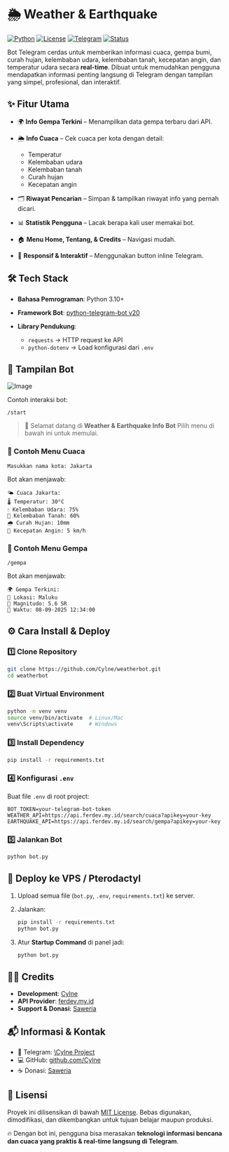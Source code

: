 # 🌦️ Weather & Earthquake

[![Python](https://img.shields.io/badge/Python-3.10+-blue.svg)](https://www.python.org/)
[![License](https://img.shields.io/badge/License-MIT-green.svg)](LICENSE)
[![Telegram](https://img.shields.io/badge/Telegram-Bot-blue.svg)](https://t.me/your_bot_username)
[![Status](https://img.shields.io/badge/Status-Active-success.svg)](#)

Bot Telegram cerdas untuk memberikan informasi cuaca, gempa bumi, curah hujan, kelembaban udara, kelembaban tanah, kecepatan angin, dan temperatur udara secara **real-time**.
Dibuat untuk memudahkan pengguna mendapatkan informasi penting langsung di Telegram dengan tampilan yang simpel, profesional, dan interaktif.



## ✨ Fitur Utama

* 🌍 **Info Gempa Terkini** – Menampilkan data gempa terbaru dari API.
* 🌦️ **Info Cuaca** – Cek cuaca per kota dengan detail:

  * Temperatur
  * Kelembaban udara
  * Kelembaban tanah
  * Curah hujan
  * Kecepatan angin
* 🗂️ **Riwayat Pencarian** – Simpan & tampilkan riwayat info yang pernah dicari.
* 📊 **Statistik Pengguna** – Lacak berapa kali user memakai bot.
* 🏠 **Menu Home, Tentang, & Credits** – Navigasi mudah.
* 📱 **Responsif & Interaktif** – Menggunakan button inline Telegram.



## 🛠️ Tech Stack

* **Bahasa Pemrograman**: Python 3.10+
* **Framework Bot**: [python-telegram-bot v20](https://github.com/python-telegram-bot/python-telegram-bot)
* **Library Pendukung**:

  * `requests` → HTTP request ke API
  * `python-dotenv` → Load konfigurasi dari `.env`



## 📸 Tampilan Bot

![Image](https://github.com/user-attachments/assets/4e0301b7-0196-425a-8ecc-db6abbe3bb68)

Contoh interaksi bot:

```
/start
```

> 🤖 Selamat datang di **Weather & Earthquake Info Bot**
> Pilih menu di bawah ini untuk memulai.



### 📌 Contoh Menu Cuaca

```
Masukkan nama kota: Jakarta
```

Bot akan menjawab:

```
🌤️ Cuaca Jakarta:
🌡️ Temperatur: 30°C
💧 Kelembaban Udara: 75%
🌱 Kelembaban Tanah: 60%
🌧️ Curah Hujan: 10mm
💨 Kecepatan Angin: 5 km/h
```



### 📌 Contoh Menu Gempa

```
/gempa
```

Bot akan menjawab:

```
🌍 Gempa Terkini:
📍 Lokasi: Maluku
📏 Magnitudo: 5.6 SR
📅 Waktu: 08-09-2025 12:34:00
```



## ⚙️ Cara Install & Deploy

### 1️⃣ Clone Repository

```bash
git clone https://github.com/Cylne/weatherbot.git
cd weatherbot
```

### 2️⃣ Buat Virtual Environment

```bash
python -m venv venv
source venv/bin/activate  # Linux/Mac
venv\Scripts\activate     # Windows
```

### 3️⃣ Install Dependency

```bash
pip install -r requirements.txt
```

### 4️⃣ Konfigurasi `.env`

Buat file `.env` di root project:

```
BOT_TOKEN=your-telegram-bot-token
WEATHER_API=https://api.ferdev.my.id/search/cuaca?apikey=your-key
EARTHQUAKE_API=https://api.ferdev.my.id/search/gempa?apikey=your-key
```

### 5️⃣ Jalankan Bot

```bash
python bot.py
```



## 🚀 Deploy ke VPS / Pterodactyl

1. Upload semua file (`bot.py`, `.env`, `requirements.txt`) ke server.
2. Jalankan:

   ```bash
   pip install -r requirements.txt
   python bot.py
   ```
3. Atur **Startup Command** di panel jadi:

   ```bash
   python bot.py
   ```



## 👨‍💻 Credits

* **Development**: [Cylne](https://github.com/Cylne)
* **API Provider**: [ferdev.my.id](https://api.ferdev.my.id)
* **Support & Donasi**: [Saweria](https://saweria.co/CYLNE)



## 📬 Informasi & Kontak

* 📌 Telegram: [\Cylne Project](https://t.me/Cylneee)
* 💻 GitHub: [github.com/Cylne](https://github.com/Cylne)
* ☕ Donasi: [Saweria](https://saweria.co/CYLNE)



## 📝 Lisensi

Proyek ini dilisensikan di bawah [MIT License](LICENSE).
Bebas digunakan, dimodifikasi, dan dikembangkan untuk tujuan belajar maupun produksi.



🔥 Dengan bot ini, pengguna bisa merasakan **teknologi informasi bencana dan cuaca yang praktis & real-time langsung di Telegram**.
